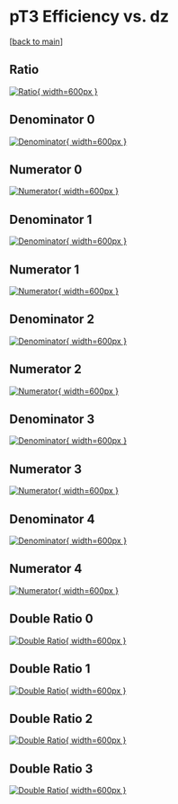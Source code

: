 # pT3 Efficiency vs. dz

[[back to main](./)]



## Ratio

[![Ratio](../mtv/var/pT3_loweta_13_1_eff_dz.png){ width=600px }](../mtv/var/pT3_loweta_13_1_eff_dz.pdf)

## Denominator 0

[![Denominator](../mtv/den/pT3_loweta_13_1_eff_dz_den0.png){ width=600px }](../mtv/den/pT3_loweta_13_1_eff_dz_den0.pdf)

## Numerator 0

[![Numerator](../mtv/num/pT3_loweta_13_1_eff_dz_num0.png){ width=600px }](../mtv/num/pT3_loweta_13_1_eff_dz_num0.pdf)

## Denominator 1

[![Denominator](../mtv/den/pT3_loweta_13_1_eff_dz_den1.png){ width=600px }](../mtv/den/pT3_loweta_13_1_eff_dz_den1.pdf)

## Numerator 1

[![Numerator](../mtv/num/pT3_loweta_13_1_eff_dz_num1.png){ width=600px }](../mtv/num/pT3_loweta_13_1_eff_dz_num1.pdf)

## Denominator 2

[![Denominator](../mtv/den/pT3_loweta_13_1_eff_dz_den2.png){ width=600px }](../mtv/den/pT3_loweta_13_1_eff_dz_den2.pdf)

## Numerator 2

[![Numerator](../mtv/num/pT3_loweta_13_1_eff_dz_num2.png){ width=600px }](../mtv/num/pT3_loweta_13_1_eff_dz_num2.pdf)

## Denominator 3

[![Denominator](../mtv/den/pT3_loweta_13_1_eff_dz_den3.png){ width=600px }](../mtv/den/pT3_loweta_13_1_eff_dz_den3.pdf)

## Numerator 3

[![Numerator](../mtv/num/pT3_loweta_13_1_eff_dz_num3.png){ width=600px }](../mtv/num/pT3_loweta_13_1_eff_dz_num3.pdf)

## Denominator 4

[![Denominator](../mtv/den/pT3_loweta_13_1_eff_dz_den4.png){ width=600px }](../mtv/den/pT3_loweta_13_1_eff_dz_den4.pdf)

## Numerator 4

[![Numerator](../mtv/num/pT3_loweta_13_1_eff_dz_num4.png){ width=600px }](../mtv/num/pT3_loweta_13_1_eff_dz_num4.pdf)

## Double Ratio 0

[![Double Ratio](../mtv/ratio/pT3_loweta_13_1_eff_dz_ratio0.png){ width=600px }](../mtv/ratio/pT3_loweta_13_1_eff_dz_ratio0.pdf)

## Double Ratio 1

[![Double Ratio](../mtv/ratio/pT3_loweta_13_1_eff_dz_ratio1.png){ width=600px }](../mtv/ratio/pT3_loweta_13_1_eff_dz_ratio1.pdf)

## Double Ratio 2

[![Double Ratio](../mtv/ratio/pT3_loweta_13_1_eff_dz_ratio2.png){ width=600px }](../mtv/ratio/pT3_loweta_13_1_eff_dz_ratio2.pdf)

## Double Ratio 3

[![Double Ratio](../mtv/ratio/pT3_loweta_13_1_eff_dz_ratio3.png){ width=600px }](../mtv/ratio/pT3_loweta_13_1_eff_dz_ratio3.pdf)

